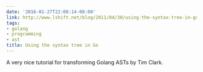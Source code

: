 ```yaml
---
date: '2016-01-27T22:08:14-08:00'
link: http://www.lshift.net/blog/2011/04/30/using-the-syntax-tree-in-go/
tags:
- golang
- programming
- ast
title: Using the syntax tree in Go
---
```


A very nice tutorial for transforming Golang ASTs by Tim Clark.
